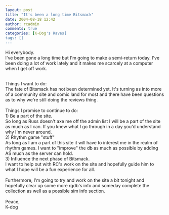 ```yaml
---
layout: post
title: "It's been a long time Bitsmack"
date: 2004-08-18 12:42
author: rcadmin
comments: true
categories: [K-Dog's Raves]
tags: []
---
```

Hi everybody.
<br />
I've been gone a long time but I'm going to make a semi-return today.  I've been doing a lot of work lately and it makes me scarcely at a computer when I get off work. 
<br />

<br />
Things I want to do:
<br />
The fate of Bitsmack has not been determined yet.  It's turning as into more of a community site and comic land for most and there have been questions as to why we're still doing the reviews thing.
<br />

<br />
Things I promise to continue to do:
<br />
1) Be a part of the site.
<br />
So long as Russ doesn't axe me off the admin list I will be a part of the site as much as I can.  If you knew what I go through in a day you'd understand why I'm never around.
<br />
2) Rhythm game "stuff"
<br />
As long as I am a part of this site it will have to interest me in the realm of rhythm games.  I want to "improve" the db as much as possible by adding AS much as the server can hold.
<br />
3) Influence the next phase of Bitsmack.
<br />
I want to help out with RC's work on the site and hopefully guide him to what I hope will be a fun experience for all.
<br />

<br />
Furthermore, I'm going to try and work on the site a bit tonight and hopefully clear up some more rgdb's info and someday complete the collection as well as a possible sim info section.
<br />

<br />
Peace,
<br />
K-dog
